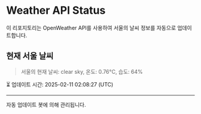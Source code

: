 
# Weather API Status

이 리포지토리는 OpenWeather API를 사용하여 서울의 날씨 정보를 자동으로 업데이트합니다.

## 현재 서울 날씨
> 서울의 현재 날씨: clear sky, 온도: 0.76°C, 습도: 64%

⏳ 업데이트 시간: 2025-02-11 02:08:27 (UTC)

---
자동 업데이트 봇에 의해 관리됩니다.

